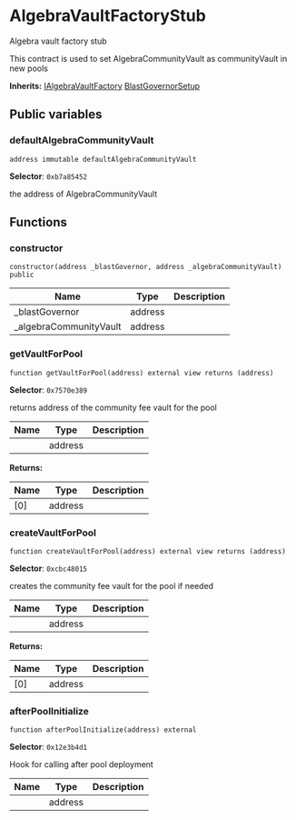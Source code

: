 

# AlgebraVaultFactoryStub


Algebra vault factory stub

This contract is used to set AlgebraCommunityVault as communityVault in new pools

**Inherits:** [IAlgebraVaultFactory](interfaces/vault/IAlgebraVaultFactory.md) [BlastGovernorSetup](base/BlastGovernorSetup.md)

## Public variables
### defaultAlgebraCommunityVault
```solidity
address immutable defaultAlgebraCommunityVault
```
**Selector**: `0xb7a85452`

the address of AlgebraCommunityVault



## Functions
### constructor

```solidity
constructor(address _blastGovernor, address _algebraCommunityVault) public
```



| Name | Type | Description |
| ---- | ---- | ----------- |
| _blastGovernor | address |  |
| _algebraCommunityVault | address |  |

### getVaultForPool

```solidity
function getVaultForPool(address) external view returns (address)
```
**Selector**: `0x7570e389`

returns address of the community fee vault for the pool

| Name | Type | Description |
| ---- | ---- | ----------- |
|  | address |  |

**Returns:**

| Name | Type | Description |
| ---- | ---- | ----------- |
| [0] | address |  |

### createVaultForPool

```solidity
function createVaultForPool(address) external view returns (address)
```
**Selector**: `0xcbc48015`

creates the community fee vault for the pool if needed

| Name | Type | Description |
| ---- | ---- | ----------- |
|  | address |  |

**Returns:**

| Name | Type | Description |
| ---- | ---- | ----------- |
| [0] | address |  |

### afterPoolInitialize

```solidity
function afterPoolInitialize(address) external
```
**Selector**: `0x12e3b4d1`

Hook for calling after pool deployment

| Name | Type | Description |
| ---- | ---- | ----------- |
|  | address |  |


